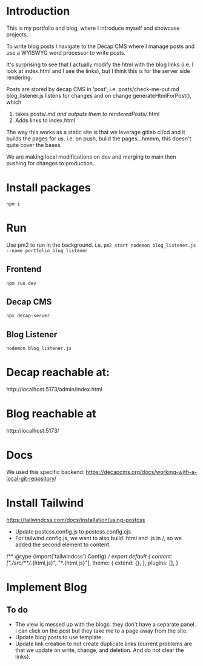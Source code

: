 # Introduction
This is my portfolio and blog, where I introduce myself and showcase projects.

To write blog posts I navigate to the Decap CMS where I manage posts and use a WYISWYG word processor to write posts.

It's surprising to see that I actually modify the html with the blog links (i.e. I look at index.html and I see the links), but I think this is for the server side rendering.

Posts are stored by decap CMS in 'post', i.e. posts/check-me-out.md
blog_listener.js listens for changes and on change generateHtmlForPost(), which
1) takes posts/*.md and outputs them to renderedPosts/*.html
2) Adds links to index.html

The way this works as a static site is that we leverage gitlab ci/cd and it builds the pages for us. i.e. on push, build the pages...hmmm, this doesn't quite cover the bases.



We are making local modifications on dev and merging to main then pushing for changes to production.

# Install packages
`npm i`

# Run
Use pm2 to run in the background.
i.e.
`pm2 start nodemon blog_listener.js --name portfolio_blog_listener`

## Frontend
`npm run dev`

## Decap CMS
`npx decap-server`

## Blog Listener
`nodemon blog_listener.js`  

# Decap reachable at: 
http://localhost:5173/admin/index.html

# Blog reachable at 
http://localhost:5173/

# Docs
We used this specific backend:
https://decapcms.org/docs/working-with-a-local-git-repository/

# Install Tailwind
https://tailwindcss.com/docs/installation/using-postcss
* Update postcss.config.js to postcss.config.cjs
* For tailwind.config.js, we want to also build .html and .js in /, so we added the second element to content.

/** @type {import('tailwindcss').Config} */
export default {
  content: ["./src/**/*.{html,js}", "*.{html,js}"],
  theme: {
    extend: {},
  },
  plugins: [],
}

# Implement Blog
## To do
* The view is messed up with the blogs: they don't have a separate panel. I can click on the post but they take me to a page away from the site.
* Update blog posts to use template.
* Update link creation to not create duplicate links (current problems are that we update on write, change, and deletion. And do not clear the links).

